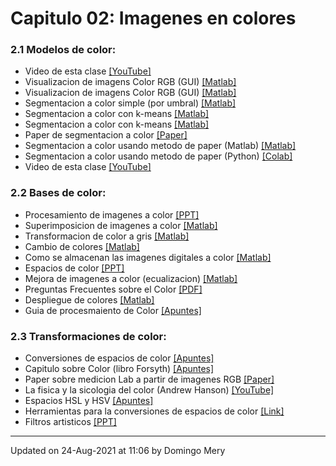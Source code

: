 
# Capitulo 02: Imagenes en colores
### 2.1 Modelos de color:
* Video de esta clase [[YouTube]](https://youtu.be/pending-clase-aun-no-grabada)
* Visualizacion de imagens Color RGB (GUI) [[Matlab]](https://github.com/domingomery/imagenes/blob/master/clases/Cap02_Color/matlab/IMG02_ColorRGB.m)
* Visualizacion de imagens Color RGB (GUI) [[Matlab]](https://github.com/domingomery/imagenes/blob/master/clases/Cap02_Color/matlab/IMG02_ColorRGB.fig)
* Segmentacion a color simple (por umbral) [[Matlab]](https://github.com/domingomery/imagenes/blob/master/clases/Cap02_Color/matlab/IMG02_ColorSegmentation.m)
* Segmentacion a color con k-means [[Matlab]](https://github.com/domingomery/imagenes/blob/master/clases/Cap02_Color/matlab/IMG02_kmeans.m)
* Segmentacion a color con k-means [[Matlab]](https://github.com/domingomery/imagenes/blob/master/clases/Cap02_Color/matlab/IMG02_kmeans_segmentation.m)
* Paper de segmentacion a color [[Paper]](https://github.com/domingomery/imagenes/blob/master/clases/Cap02_Color/presentations/IMG02_ColorSegmentation_Paper.pdf)
* Segmentacion a color usando metodo de paper (Matlab) [[Matlab]](https://github.com/domingomery/imagenes/blob/master/clases/Cap02_Color/matlab/IMG02_ColorHCISegmentation.m)
* Segmentacion a color usando metodo de paper (Python) [[Colab]](https://colab.research.google.com/drive/1008PCfxNSjuvpYSDHg1gRAY9oySIzyYk?usp=sharing)
* Video de esta clase [[YouTube]](https://youtu.be/pending-clase-aun-no-grabada)
### 2.2 Bases de color:
* Procesamiento de imagenes a color [[PPT]](https://github.com/domingomery/imagenes/blob/master/clases/Cap02_Color/presentations/IMG02_Segmentacion.pptx)
* Superimposicion de imagenes a color [[Matlab]](https://github.com/domingomery/imagenes/blob/master/clases/Cap02_Color/matlab/IMG02_ColorSuperimposition.m)
* Transformacion de color a gris [[Matlab]](https://github.com/domingomery/imagenes/blob/master/clases/Cap02_Color/matlab/IMG02_Color2BWreg.m)
* Cambio de colores [[Matlab]](https://github.com/domingomery/imagenes/blob/master/clases/Cap02_Color/matlab/IMG02_ColorChange.m)
* Como se almacenan las imagenes digitales a color [[Matlab]](https://github.com/domingomery/imagenes/blob/master/clases/Cap02_Color/matlab/IMG02_ColorPalette.m)
* Espacios de color [[PPT]](https://github.com/domingomery/imagenes/blob/master/clases/Cap02_Color/presentations/IMG02_ColorSpaces.pptx)
* Mejora de imagenes a color (ecualizacion) [[Matlab]](https://github.com/domingomery/imagenes/blob/master/clases/Cap02_Color/matlab/IMG02_ColorEnhancement.m)
* Preguntas Frecuentes sobre el Color [[PDF]](https://github.com/domingomery/imagenes/blob/master/clases/Cap02_Color/presentations/IMG02_ColorFAQ.pdf)
* Despliegue de colores [[Matlab]](https://github.com/domingomery/imagenes/blob/master/clases/Cap02_Color/matlab/IMG02_ColorDisplay.m)
* Guia de procesmaiento de Color [[Apuntes]](https://github.com/domingomery/imagenes/blob/master/clases/Cap02_Color/presentations/IMG02_GuiaProcesamientoColor.pdf)
### 2.3 Transformaciones de color:
* Conversiones de espacios de color [[Apuntes]](https://github.com/domingomery/imagenes/blob/master/clases/Cap02_Color/presentations/IMG02_ColourSpaceConversions.pdf)
* Capitulo sobre Color (libro Forsyth) [[Apuntes]](https://github.com/domingomery/imagenes/blob/master/clases/Cap02_Color/presentations/IMG02_CapituloColor_Forsyth.pdf)
* Paper sobre medicion Lab a partir de imagenes RGB [[Paper]](https://github.com/domingomery/imagenes/blob/master/clases/Cap02_Color/presentations/IMG02_ColorMeasurementLab_Paper.pdf)
* La fisica y la sicologia del color (Andrew Hanson) [[YouTube]](https://youtu.be/af78RPi6ayE)
* Espacios HSL y HSV [[Apuntes]](https://github.com/domingomery/imagenes/blob/master/clases/Cap02_Color/presentations/IMG02_HSx_ColorSpace.pdf)
* Herramientas para la conversiones de espacios de color [[Link]](http://brucelindbloom.com)
* Filtros artisticos [[PPT]](https://github.com/domingomery/imagenes/blob/master/clases/Cap02_Color/presentations/IMG02_ArtisticFilters.pptx)
---


Updated on 24-Aug-2021 at 11:06 by Domingo Mery
